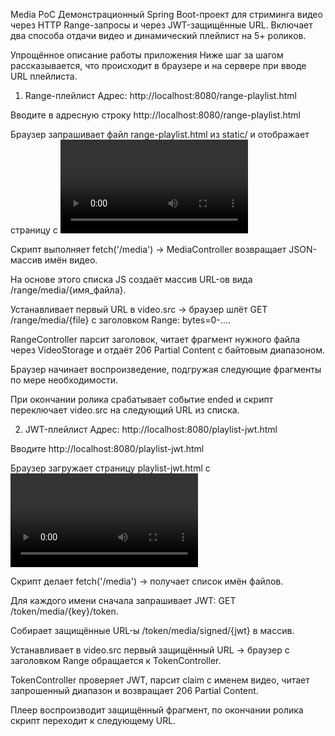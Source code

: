 Media PoC
Демонстрационный Spring Boot-проект для стриминга видео через HTTP Range-запросы и через JWT-защищённые URL.
Включает два способа отдачи видео и динамический плейлист на 5+ роликов.


Упрощённое описание работы приложения
Ниже шаг за шагом рассказывается, что происходит в браузере и на сервере при вводе URL плейлиста.

1. Range-плейлист
   Адрес: http://localhost:8080/range-playlist.html

Вводите в адресную строку http://localhost:8080/range-playlist.html

Браузер запрашивает файл range-playlist.html из static/ и отображает страницу с <video> и встроенным скриптом.

Скрипт выполняет fetch('/media') → MediaController возвращает JSON-массив имён видео.

На основе этого списка JS создаёт массив URL-ов вида /range/media/{имя_файла}.

Устанавливает первый URL в video.src → браузер шлёт GET /range/media/{file} с заголовком Range: bytes=0-….

RangeController парсит заголовок, читает фрагмент нужного файла через VideoStorage и отдаёт 206 Partial Content с байтовым диапазоном.

Браузер начинает воспроизведение, подгружая следующие фрагменты по мере необходимости.

При окончании ролика срабатывает событие ended и скрипт переключает video.src на следующий URL из списка.

2. JWT-плейлист
   Адрес: http://localhost:8080/playlist-jwt.html

Вводите http://localhost:8080/playlist-jwt.html

Браузер загружает страницу playlist-jwt.html с <video> и скриптом для JWT.

Скрипт делает fetch('/media') → получает список имён файлов.

Для каждого имени сначала запрашивает JWT: GET /token/media/{key}/token.

Собирает защищённые URL-ы /token/media/signed/{jwt} в массив.

Устанавливает в video.src первый защищённый URL → браузер с заголовком Range обращается к TokenController.

TokenController проверяет JWT, парсит claim с именем видео, читает запрошенный диапазон и возвращает 206 Partial Content.

Плеер воспроизводит защищённый фрагмент, по окончании ролика скрипт переходит к следующему URL.